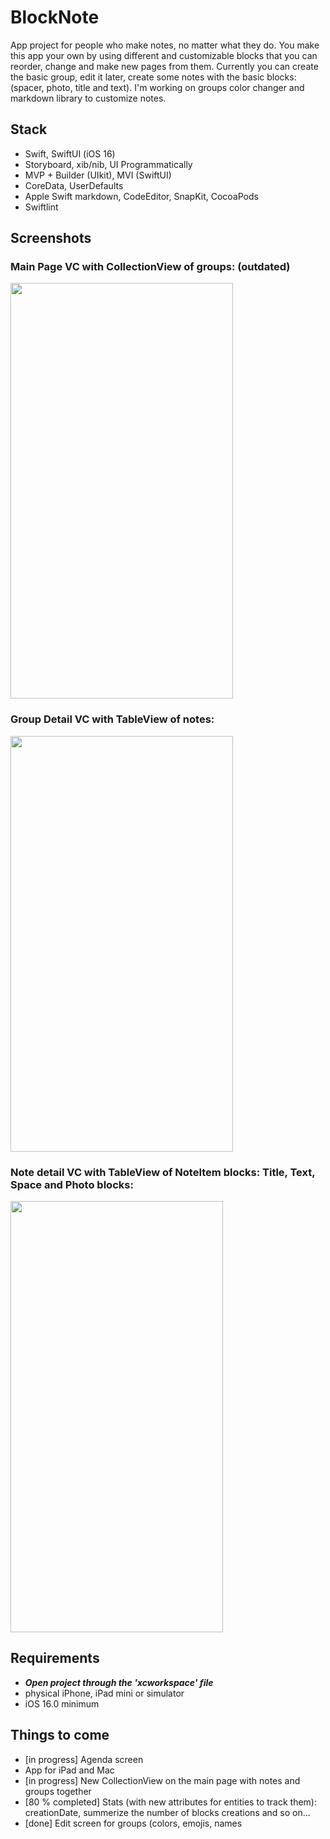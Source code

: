 # BlockNote
App project for people who make notes, no matter what they do. You make this app your own by using different and customizable
blocks that you can reorder, change and make new pages from them. Currently you can create the basic group, edit it later, create some notes with the basic blocks:
(spacer, photo, title and text). I'm working on groups color changer and markdown library to customize notes.

## Stack
- Swift, SwiftUI (iOS 16)
- Storyboard, xib/nib, UI Programmatically
- MVP + Builder (UIkit), MVI (SwiftUI)
- CoreData, UserDefaults
- Apple Swift markdown, CodeEditor, SnapKit, CocoaPods
- Swiftlint

## Screenshots
### Main Page VC with CollectionView of groups: (outdated)
<img src="https://user-images.githubusercontent.com/56929597/230763301-967c0952-92e1-4b43-b221-1830224974a5.png" width="356" height="665">  

### Group Detail VC with TableView of notes:
<img src="https://user-images.githubusercontent.com/56929597/230763305-b0ce33bc-33c9-4ae5-a2d4-1b49c2868a68.png" width="356" height="665"> 

### Note detail VC with TableView of NoteItem blocks: Title, Text, Space and Photo blocks:
<img src="https://user-images.githubusercontent.com/56929597/230763309-d40877e0-aa12-45b9-ac50-99ffdcb7509e.png" width="340" height="690"> 


## Requirements
- ***Open project through the 'xcworkspace' file***
- physical iPhone, iPad mini or simulator
- iOS 16.0 minimum

## Things to come
- [in progress] Agenda screen
- App for iPad and Mac
- [in progress] New CollectionView on the main page with notes and groups together
- [80 % completed] Stats (with new attributes for entities to track them): creationDate, summerize the number of blocks creations and so on... 
- [done] Edit screen for groups (colors, emojis, names
